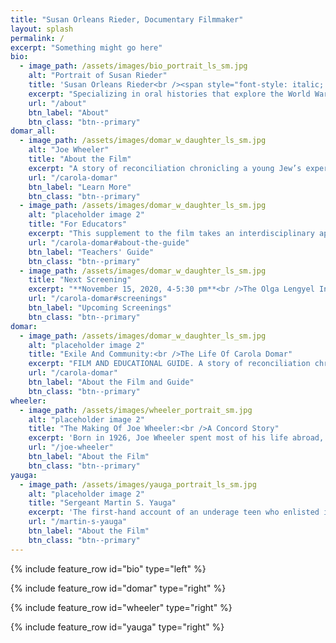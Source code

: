 ```yaml
---
title: "Susan Orleans Rieder, Documentary Filmmaker"
layout: splash
permalink: /
excerpt: "Something might go here"
bio:
  - image_path: /assets/images/bio_portrait_ls_sm.jpg
    alt: "Portrait of Susan Rieder"
    title: 'Susan Orleans Rieder<br /><span style="font-style: italic; font-weight: 400; font-size: 0.8em">Documentary Filmmaker</span>'
    excerpt: "Specializing in oral histories that explore the World War II era from a personal perspective. These films are designed to educate young people, but have a wide appeal. They present narratives of individual experience using a contextual approach that incorporates commentary and archival images to deepen our understanding of well-known events."
    url: "/about"
    btn_label: "About"
    btn_class: "btn--primary"
domar_all:
  - image_path: /assets/images/domar_w_daughter_ls_sm.jpg
    alt: "Joe Wheeler"
    title: "About the Film"
    excerpt: "A story of reconciliation chronicling a young Jew’s experience in Nazi Germany, her escape from fascism, and her search for community. Told by the subject and her adult daughter, largely from a young person's perspective."
    url: "/carola-domar"
    btn_label: "Learn More"
    btn_class: "btn--primary"
  - image_path: /assets/images/domar_w_daughter_ls_sm.jpg
    alt: "placeholder image 2"
    title: "For Educators"
    excerpt: "This supplement to the film takes an interdisciplinary approach. It places Carola’s narrative in a historical context and connects her experience to current events. The guide prompts students to consider how we evaluate information, and how we remember and commemorate the past. This guide serves as a standalone unit or as an addition to existing curriculum.<br /><br />Contains graded prompts, optional activities, and an annotated bibliography."
    url: "/carola-domar#about-the-guide"
    btn_label: "Teachers' Guide"
    btn_class: "btn--primary"
  - image_path: /assets/images/domar_w_daughter_ls_sm.jpg
    title: "Next Screening"
    excerpt: "**November 15, 2020, 4-5:30 pm**<br />The Olga Lengyel Institute for Holocaust Studies and Human Rights and Mass Humanities, online screening and discussion. Moderated by History Professor Derek Penslar, Harvard University."
    url: "/carola-domar#screenings"
    btn_label: "Upcoming Screenings"
    btn_class: "btn--primary"
domar:
  - image_path: /assets/images/domar_w_daughter_ls_sm.jpg
    alt: "placeholder image 2"
    title: "Exile And Community:<br />The Life Of Carola Domar"
    excerpt: "FILM AND EDUCATIONAL GUIDE. A story of reconciliation chronicling a young Jew's experience in Nazi Germany, her escape from fascism, and her search for community. Told by the subject and her adult daughter, largely from a young person's perspective."
    url: "/carola-domar"
    btn_label: "About the Film and Guide"
    btn_class: "btn--primary"
wheeler:
  - image_path: /assets/images/wheeler_portrait_sm.jpg
    alt: "placeholder image 2"
    title: "The Making Of Joe Wheeler:<br />A Concord Story"
    excerpt: 'Born in 1926, Joe Wheeler spent most of his life abroad, helping others through the U.S. Agency for International Development (USAID), the Peace Corps, and the United Nations; his character was forged on a small farm in the historic town of Concord, MA, during World War II.'
    url: "/joe-wheeler"
    btn_label: "About the Film"
    btn_class: "btn--primary"
yauga:
  - image_path: /assets/images/yauga_portrait_ls_sm.jpg
    alt: "placeholder image 2"
    title: "Sergeant Martin S. Yauga"
    excerpt: 'The first-hand account of an underage teen who enlisted in the Marines, and saw combat as a sharpshooter in the South Pacific during World War II, earning, among other citations, two Purple Hearts.'
    url: "/martin-s-yauga"
    btn_label: "About the Film"
    btn_class: "btn--primary"
---
```


{% include feature_row id="bio" type="left" %}

{% include feature_row id="domar" type="right" %}

{% include feature_row id="wheeler" type="right" %}

{% include feature_row id="yauga" type="right" %}

